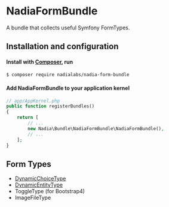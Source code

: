 NadiaFormBundle
===============

A bundle that collects useful Symfony FormTypes.


## Installation and configuration

#### Install with [Composer](https://getcomposer.org/), run

```bash
$ composer require nadialabs/nadia-form-bundle
```

#### Add NadiaFormBundle to your application kernel

```php
// app/AppKernel.php
public function registerBundles()
{
    return [
        // ...
        new Nadia\Bundle\NadiaFormBundle\NadiaFormBundle(),
        // ...
    ];
}
```

## Form Types

- [DynamicChoiceType](./Resources/doc/dynamic-choice-type.md)
- [DynamicEntityType](./Resources/doc/dynamic-entity-type.md)
- ToggleType (for Bootstrap4)
- ImageFileType
